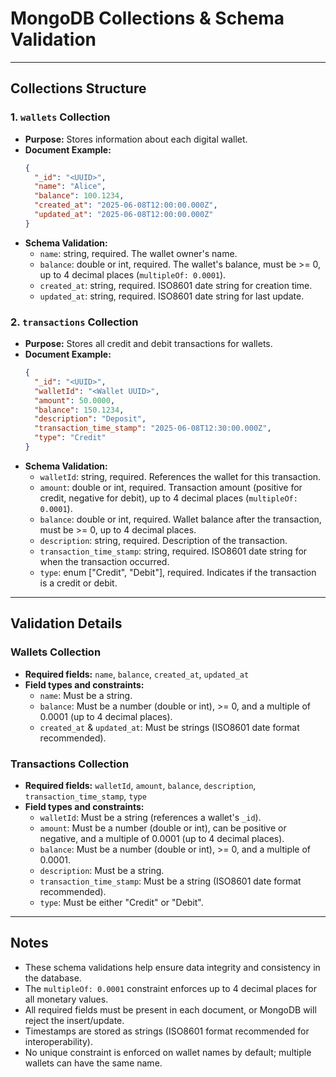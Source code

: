 # MongoDB Collections & Schema Validation

---

## Collections Structure

### 1. `wallets` Collection
- **Purpose:** Stores information about each digital wallet.
- **Document Example:**
  ```json
  {
    "_id": "<UUID>",
    "name": "Alice",
    "balance": 100.1234,
    "created_at": "2025-06-08T12:00:00.000Z",
    "updated_at": "2025-06-08T12:00:00.000Z"
  }
  ```
- **Schema Validation:**
  - `name`: string, required. The wallet owner's name.
  - `balance`: double or int, required. The wallet's balance, must be >= 0, up to 4 decimal places (`multipleOf: 0.0001`).
  - `created_at`: string, required. ISO8601 date string for creation time.
  - `updated_at`: string, required. ISO8601 date string for last update.

### 2. `transactions` Collection
- **Purpose:** Stores all credit and debit transactions for wallets.
- **Document Example:**
  ```json
  {
    "_id": "<UUID>",
    "walletId": "<Wallet UUID>",
    "amount": 50.0000,
    "balance": 150.1234,
    "description": "Deposit",
    "transaction_time_stamp": "2025-06-08T12:30:00.000Z",
    "type": "Credit"
  }
  ```
- **Schema Validation:**
  - `walletId`: string, required. References the wallet for this transaction.
  - `amount`: double or int, required. Transaction amount (positive for credit, negative for debit), up to 4 decimal places (`multipleOf: 0.0001`).
  - `balance`: double or int, required. Wallet balance after the transaction, must be >= 0, up to 4 decimal places.
  - `description`: string, required. Description of the transaction.
  - `transaction_time_stamp`: string, required. ISO8601 date string for when the transaction occurred.
  - `type`: enum ["Credit", "Debit"], required. Indicates if the transaction is a credit or debit.

---

## Validation Details

### Wallets Collection
- **Required fields:** `name`, `balance`, `created_at`, `updated_at`
- **Field types and constraints:**
  - `name`: Must be a string.
  - `balance`: Must be a number (double or int), >= 0, and a multiple of 0.0001 (up to 4 decimal places).
  - `created_at` & `updated_at`: Must be strings (ISO8601 date format recommended).

### Transactions Collection
- **Required fields:** `walletId`, `amount`, `balance`, `description`, `transaction_time_stamp`, `type`
- **Field types and constraints:**
  - `walletId`: Must be a string (references a wallet's `_id`).
  - `amount`: Must be a number (double or int), can be positive or negative, and a multiple of 0.0001 (up to 4 decimal places).
  - `balance`: Must be a number (double or int), >= 0, and a multiple of 0.0001.
  - `description`: Must be a string.
  - `transaction_time_stamp`: Must be a string (ISO8601 date format recommended).
  - `type`: Must be either "Credit" or "Debit".

---

## Notes
- These schema validations help ensure data integrity and consistency in the database.
- The `multipleOf: 0.0001` constraint enforces up to 4 decimal places for all monetary values.
- All required fields must be present in each document, or MongoDB will reject the insert/update.
- Timestamps are stored as strings (ISO8601 format recommended for interoperability).
- No unique constraint is enforced on wallet names by default; multiple wallets can have the same name.
